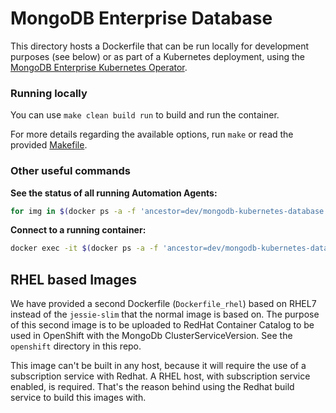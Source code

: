 # MongoDB Enterprise Database

This directory hosts a Dockerfile that can be run locally for development purposes (see below) or
as part of a Kubernetes deployment, using the [MongoDB Enterprise Kubernetes Operator](../mongodb-kubernetes-operator).

### Running locally

You can use `make clean build run` to build and run the container.

For more details regarding the available options, run `make` or read the provided [Makefile](Makefile).


### Other useful commands

**See the status of all running Automation Agents:**

```bash
for img in $(docker ps -a -f 'ancestor=dev/mongodb-kubernetes-database' | tail -n +2 | awk '{print $1}'); do echo; echo "$img"; echo "---"; docker exec -t "$img" ps -ef; echo "---"; done
```

**Connect to a running container:**

```bash
docker exec -it $(docker ps -a -f 'ancestor=dev/mongodb-kubernetes-database' | tail -n +2 | awk '{print $1}') /bin/bash
```

## RHEL based Images

We have provided a second Dockerfile (`Dockerfile_rhel`) based on RHEL7 instead of the `jessie-slim` that the
normal image is based on. The purpose of this second image is to be uploaded to RedHat Container Catalog to be used
in OpenShift with the MongoDb ClusterServiceVersion. See the `openshift` directory in this repo.

This image can't be built in any host, because it will require the use of a subscription service with Redhat. A RHEL
host, with subscription service enabled, is required. That's the reason behind using the Redhat build service to build
this images with.
